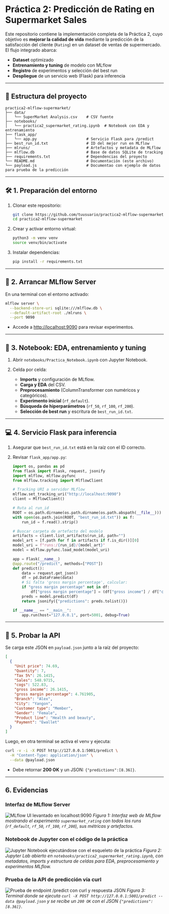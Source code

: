 # Práctica 2: Predicción de Rating en Supermarket Sales

Este repositorio contiene la implementación completa de la Práctica 2, cuyo objetivo es **mejorar la calidad de vida** mediante la predicción de la satisfacción del cliente (`Rating`) en un dataset de ventas de supermercado. El flujo integrado abarca:

* **Dataset** optimizado
* **Entrenamiento y tuning** de modelo con MLflow
* **Registro** de experimentos y selección del best run
* **Despliegue** de un servicio web (Flask) para inferencia

---

## 📁 Estructura del proyecto

```text
practica2-mlflow-supermarket/
├── data/
│   └── SuperMarket Analysis.csv    # CSV fuente
├── notebooks/
│   └── practica2_supermarket_rating.ipynb  # Notebook con EDA y entrenamiento
├── flask_app/
│   └── app.py                      # Servicio Flask para /predict
├── best_run_id.txt                 # ID del mejor run en MLflow
├── mlruns/                         # Artefactos y metadata de MLflow
├── mlflow.db                       # Base de datos SQLite de tracking
├── requirements.txt                # Dependencias del proyecto
└── README.md                       # Documentación (este archivo)
└── payload.js                      # Documentao con ejemplo de datos para prueba de la predicción
```

---

## 🛠 1. Preparación del entorno

1. Clonar este repositorio:

   ```bash
   git clone https://github.com/tuusuario/practica2-mlflow-supermarket.git
   cd practica2-mlflow-supermarket
   ```
2. Crear y activar entorno virtual:

   ```bash
   python3 -m venv venv
   source venv/bin/activate
   ```
3. Instalar dependencias:

   ```bash
   pip install -r requirements.txt
   ```

---

## 🚀 2. Arrancar MLflow Server

En una terminal con el entorno activado:

```bash
mlflow server \
  --backend-store-uri sqlite:///mlflow.db \
  --default-artifact-root ./mlruns \
  --port 9090
```

* Accede a [http://localhost:9090](http://localhost:9090) para revisar experimentos.

---

## 📓 3. Notebook: EDA, entrenamiento y tuning

1. Abrir `notebooks/Practica_Notebook.ipynb` con Jupyter Notebook.
2. Celda por celda:

   * **Imports** y configuración de MLflow.
   * **Carga y EDA** del CSV.
   * **Preprocesamiento** (ColumnTransformer con numéricos y categóricos).
   * **Experimento inicial** (`rf_default`).
   * **Búsqueda de hiperparámetros** (`rf_50`, `rf_100`, `rf_200`).
   * **Selección de best run** y escritura de `best_run_id.txt`.

---

## 💻 4. Servicio Flask para inferencia

1. Asegurar que `best_run_id.txt` está en la raíz con el ID correcto.
2. Revisar `flask_app/app.py`:

   ```python
   import os, pandas as pd
   from flask import Flask, request, jsonify
   import mlflow, mlflow.pyfunc
   from mlflow.tracking import MlflowClient

   # Tracking URI a servidor MLflow
   mlflow.set_tracking_uri("http://localhost:9090")
   client = MlflowClient()

   # Ruta al run_id
   ROOT = os.path.dirname(os.path.dirname(os.path.abspath(__file__)))
   with open(os.path.join(ROOT, "best_run_id.txt")) as f:
       run_id = f.read().strip()

   # Buscar carpeta de artefacto del modelo
   artifacts = client.list_artifacts(run_id, path="")
   model_art = [f.path for f in artifacts if f.is_dir()][0]
   model_uri = f"runs:/{run_id}/{model_art}"
   model = mlflow.pyfunc.load_model(model_uri)

   app = Flask(__name__)
   @app.route("/predict", methods=["POST"])
   def predict():
       data = request.get_json()
       df = pd.DataFrame(data)
       # Si falta 'gross margin percentage', calcular:
       if "gross margin percentage" not in df:
           df["gross margin percentage"] = (df["gross income"] / df["cogs"]) * 100
       preds = model.predict(df)
       return jsonify({"predictions": preds.tolist()})

   if __name__ == "__main__":
       app.run(host="127.0.0.1", port=5001, debug=True)
   ```

---

## 📡 5. Probar la API

Se carga este JSON en `payload.json` junto a la raíz del proyecto:

```json
[
  {
    "Unit price": 74.69,
    "Quantity": 7,
    "Tax 5%": 26.1415,
    "Sales": 548.9715,
    "cogs": 522.83,
    "gross income": 26.1415,
    "gross margin percentage": 4.761905,
    "Branch": "Alex",
    "City": "Yangon",
    "Customer type": "Member",
    "Gender": "Female",
    "Product line": "Health and beauty",
    "Payment": "Ewallet"
  }
]
```

Luego, en otra terminal se activa el venv y ejecuta:

```bash
curl -v -i -X POST http://127.0.0.1:5001/predict \
  -H "Content-Type: application/json" \
  --data @payload.json
```

* Debe retornar **200 OK** y un JSON: `{"predictions":[8.36]}`.

---

## 6. Evidencias
### Interfaz de MLflow Server
![MLflow UI levantado en localhost:9090](images/MLflow.png)
*Figura 1: Interfaz web de MLflow mostrando el experimento `supermarket_rating` con todos los runs (`rf_default`, `rf_50`, `rf_100`, `rf_200`), sus métricas y artefactos.*

### Notebook de Jupyter con el código de la práctica
![Jupyter Notebook ejecutándose con el esqueleto de la práctica](images/JupyterNotebook.png)
*Figura 2: Jupyter Lab abierto en `notebooks/practica2_supermarket_rating.ipynb`, con metadatos, imports y estructura de celdas para EDA, preprocesamiento y experimentos MLflow.*

### Prueba de la API de predicción vía curl
![Prueba de endpoint `/predict` con curl y respuesta JSON](images/test.png)
*Figura 3: Terminal donde se ejecuta `curl -X POST http://127.0.0.1:5001/predict --data @payload.json` y se recibe un `200 OK` con el JSON `{"predictions":[8.36]}`.*


